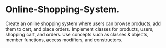 # Online-Shopping-System.
Create an online shopping system where users can browse products, add them to cart, and place orders. Implement classes for products, users, shopping cart, and orders. Use concepts such as classes &amp; objects, member functions, access modifiers, and constructors.
